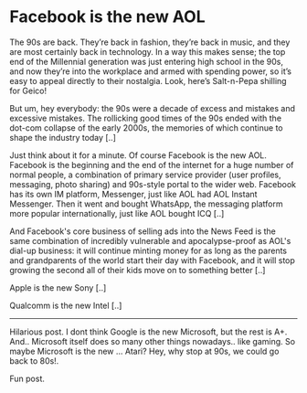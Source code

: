 # Facebook is the new AOL

The 90s are back. They’re back in fashion, they’re back in music, and they are most certainly back in technology. In a way this makes sense; the top end of the Millennial generation was just entering high school in the 90s, and now they’re into the workplace and armed with spending power, so it’s easy to appeal directly to their nostalgia. Look, here’s Salt-n-Pepa shilling for Geico!

But um, hey everybody: the 90s were a decade of excess and mistakes and excessive mistakes. The rollicking good times of the 90s ended with the dot-com collapse of the early 2000s, the memories of which continue to shape the industry today [..]

Just think about it for a minute. Of course Facebook is the new AOL. Facebook is the beginning and the end of the internet for a huge number of normal people, a combination of primary service provider (user profiles, messaging, photo sharing) and 90s-style portal to the wider web. Facebook has its own IM platform, Messenger, just like AOL had AOL Instant Messenger. Then it went and bought WhatsApp, the messaging platform more popular internationally, just like AOL bought ICQ [..]

And Facebook's core business of selling ads into the News Feed is the same combination of incredibly vulnerable and apocalypse-proof as AOL's dial-up business: it will continue minting money for as long as the parents and grandparents of the world start their day with Facebook, and it will stop growing the second all of their kids move on to something better [..]

Apple is the new Sony [..]

Qualcomm is the new Intel [..]

---

Hilarious post. I dont think Google is the new Microsoft, but the rest is A+. And.. Microsoft itself does so many other things nowadays.. like gaming. So maybe  Microsoft is the new ... Atari? Hey, why stop at 90s, we could go back to 80s!.

Fun post.














